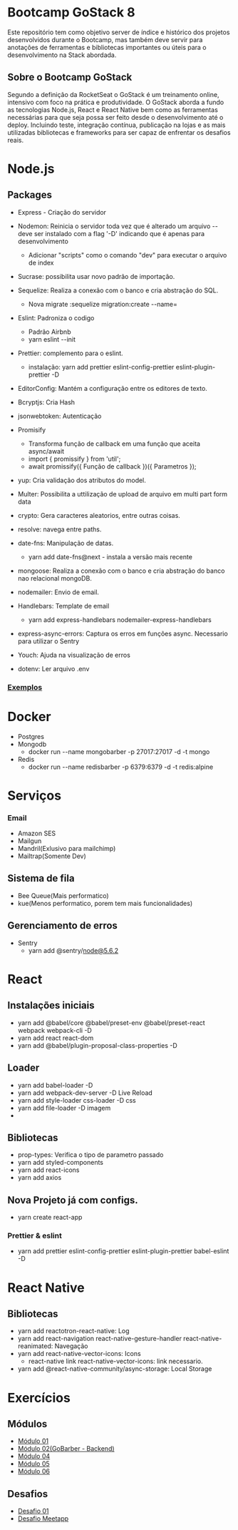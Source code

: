 # Bootcamp GoStack 8

Este repositório tem como objetivo server de índice e histórico dos projetos desenvolvidos durante o Bootcamp, mas também deve servir para anotações de ferramentas e bibliotecas importantes ou úteis para o desenvolvimento na Stack abordada.

## Sobre o Bootcamp GoStack 

Segundo a definição da RocketSeat o GoStack é um treinamento online, intensivo com foco na prática e produtividade. O GoStack aborda a fundo as tecnologias Node.js, React e React Native bem como as ferramentas necessárias para que seja possa ser feito desde o desenvolvimento até o deploy. Incluindo teste, integração contínua, publicação na lojas e as mais utilizadas bibliotecas e frameworks para ser capaz de enfrentar os desafios reais.

# Node.js

## Packages
* Express - Criação do servidor
* Nodemon: Reinicia o servidor toda vez que é alterado um arquivo -- deve ser instalado com a flag '-D' indicando que é apenas para desenvolvimento
  
     * Adicionar "scripts" como o comando "dev" para executar o arquivo de index
* Sucrase: possibilita usar novo padrão de importação.
* Sequelize: Realiza a conexão com o banco e cria abstração do SQL.
  * Nova migrate :sequelize migration:create --name=
* Eslint: Padroniza o codigo

     * Padrão Airbnb
     * yarn eslint --init
* Prettier: complemento para o eslint.
  * instalação: yarn add prettier eslint-config-prettier eslint-plugin-prettier -D
* EditorConfig: Mantém a configuração entre os editores de texto.
* Bcryptjs: Cria Hash
* jsonwebtoken: Autenticação
* Promisify
  * Transforma função de callback em uma função que aceita async/await
  * import { promissify } from 'util';
  * await promissify({ Função de callback })({ Parametros });
* yup: Cria validação dos atributos do model.
* Multer: Possibilita a uttilização de upload de arquivo em multi part form data
* crypto: Gera caracteres aleatorios, entre outras coisas.
* resolve: navega entre paths.
* date-fns: Manipulação de datas.
  *  yarn add date-fns@next - instala a versão mais recente 
* mongoose: Realiza a conexão com o banco e cria abstração do banco nao relacional mongoDB.
* nodemailer: Envio de email.
* Handlebars: Template de email
  * yarn add express-handlebars nodemailer-express-handlebars
* express-async-errors: Captura os erros em funções async. Necessario para utilizar o Sentry
* Youch: Ajuda na visualização de erros
* dotenv: Ler arquivo .env


### [Exemplos](https://github.com/ArturMassaro/GoStack08/tree/master/Exemplos)






# Docker
* Postgres
* Mongodb
  * docker run --name mongobarber -p 27017:27017 -d -t mongo
* Redis
  * docker run --name redisbarber -p 6379:6379 -d -t redis:alpine


# Serviços

### Email
* Amazon SES
* Mailgun
* Mandril(Exlusivo para mailchimp)
* Mailtrap(Somente Dev)

## Sistema de fila
* Bee Queue(Mais performatico)
* kue(Menos performatico, porem tem mais funcionalidades)

## Gerenciamento de erros
* Sentry
  * yarn add @sentry/node@5.6.2 


# React

## Instalações iniciais
* yarn add @babel/core @babel/preset-env @babel/preset-react webpack webpack-cli -D
* yarn add react react-dom
* yarn add @babel/plugin-proposal-class-properties -D

  
## Loader 
* yarn add babel-loader -D
* yarn add webpack-dev-server -D Live Reload
* yarn add style-loader css-loader -D css
* yarn add file-loader -D imagem
* 
## Bibliotecas

* prop-types: Verifica o tipo de parametro passado
* yarn add styled-components
* yarn add react-icons
* yarn add axios

## Nova Projeto já com configs.
* yarn create react-app <NAME>

### Prettier & eslint
* yarn add prettier eslint-config-prettier eslint-plugin-prettier babel-eslint -D

# React Native

## Bibliotecas
* yarn add reactotron-react-native: Log
* yarn add react-navigation react-native-gesture-handler react-native-reanimated: Navegação
* yarn add react-native-vector-icons: Icons
  * react-native link react-native-vector-icons: link necessario.
* yarn add @react-native-community/async-storage: Local Storage

# Exercícios

## Módulos
* [Módulo 01](https://github.com/ArturMassaro/GoStack08-Modulo-01)
* [Módulo 02(GoBarber - Backend)](https://github.com/ArturMassaro/GoStack08-Modulo-02)
* [Módulo 04](https://github.com/ArturMassaro/GoStack08-Modulo-04)
* [Módulo 05](https://github.com/ArturMassaro/GoStack08-Modulo-05)
* [Módulo 06](https://github.com/ArturMassaro/GoStack08-Modulo-06)

## Desafios
* [Desafio 01](https://github.com/ArturMassaro/GoStack08-Desafio-01)
* [Desafio Meetapp](https://github.com/ArturMassaro/GoStack08-Meetapp)